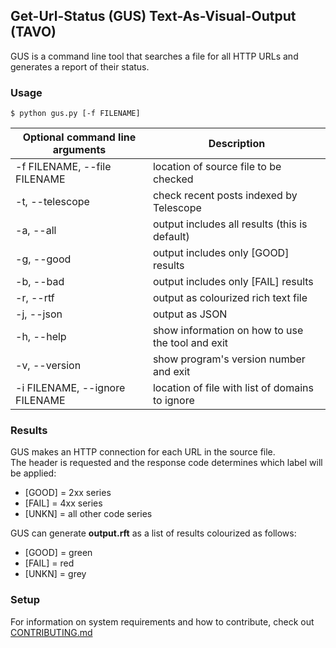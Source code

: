 ## Get-Url-Status (GUS) Text-As-Visual-Output (TAVO)
GUS is a command line tool that searches a file for all HTTP URLs and generates a report of their status.
### Usage
```
$ python gus.py [-f FILENAME]
```
Optional command line arguments | Description
--|--
-f FILENAME, --file FILENAME | location of source file to be checked
-t, --telescope | check recent posts indexed by Telescope
-a, --all | output includes all results (this is default)
-g, --good | output includes only [GOOD] results
-b, --bad | output includes only [FAIL] results
-r, --rtf | output as colourized rich text file
-j, --json | output as JSON
-h, --help | show information on how to use the tool and exit
-v, --version | show program's version number and exit
-i FILENAME, --ignore FILENAME | location of file with list of domains to ignore
### Results
GUS makes an HTTP connection for each URL in the source file.\
The header is requested and the response code determines which label will be applied:
* [GOOD] = 2xx series
* [FAIL] = 4xx series 
* [UNKN] = all other code series

GUS can generate **output.rft** as a list of results colourized as follows:
* [GOOD] = green 
* [FAIL] = red
* [UNKN] = grey

### Setup
For information on system requirements and how to contribute, check out [CONTRIBUTING.md](CONTRIBUTING.md)